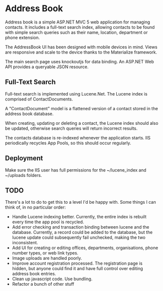 # Address Book #
Address book is a simple ASP.NET MVC 5 web application for managing contacts.
It includes a full-text search index, allowing contacts to be found
with simple search queries such as their name, location, department or phone extension.

The AddressBook UI has been designed with mobile devices in mind. Views are responsive 
and scale to the device thanks to the Materialize framework.

The main search page uses knockoutjs for data binding. An ASP.NET Web API provides a queryable 
JSON resource.

## Full-Text Search ##
Full-text search is implemented using Lucene.Net. The Lucene index is comprised of ContactDocuments.

A "ContactDocument" model is a flattened version of a contact stored in the address book database.

When creating, updating or deleting a contact, the Lucene index should also be updated, otherwise search
queries will return incorrect results.

The contacts database is re-indexed whenever the application starts. IIS periodically recycles 
App Pools, so this should occur regularly.

## Deployment ##
Make sure the IIS user has full permissions for the ~/lucene_index and ~/uploads folders.

## TODO ##
There's a lot to do to get this to a level I'd be happy with. Some things I can think of,
in no particular order:
* Handle Lucene indexing better. Currently, the entire index is rebuilt every time the app pool is 
recycled.
* Add error checking and transaction binding between lucene and the database. Currently, a record could
be added to the database, but the lucene update could subsequently fail unchecked, making the two inconsistent.
* Add UI for creating or editing offices, departments, organisations, phone number types, or web
link types.
* Image uploads are handled poorly.
* Improve account registration processed. The registration page is hidden, but anyone could find
it and have full control over editing address book entries.
* Clean up javascript code. Use bundling.
* Refactor a bunch of other stuff
